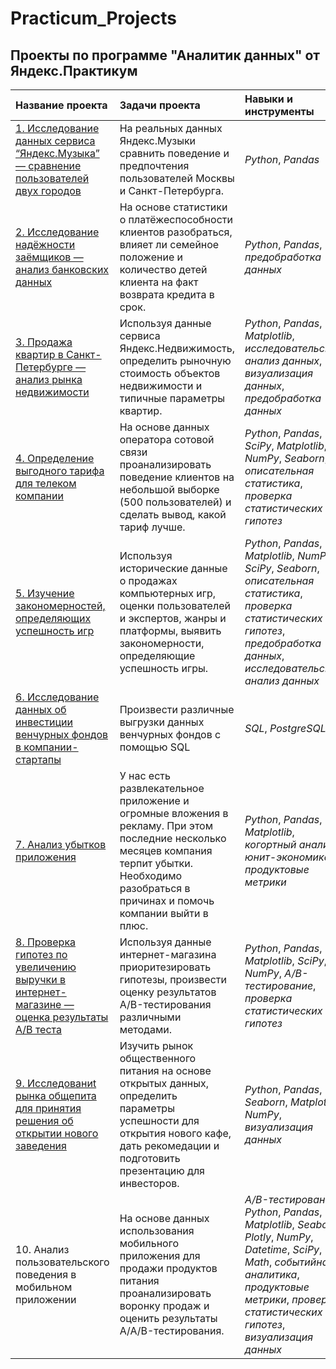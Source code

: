 # Practicum_Projects
## Проекты по программе "Аналитик данных" от Яндекс.Практикум


| Название проекта | Задачи проекта | Навыки и инструменты | 
| :---------------------- | :---------------------- | :---------------------- |
<a href="https://github.com/AnnaSledneva/Practicum_Projects/tree/main/1)%20%D0%A1%D1%80%D0%B0%D0%B2%D0%BD%D0%B5%D0%BD%D0%B8%D0%B5%20%D0%BF%D0%BE%D0%BB%D1%8C%D0%B7%D0%BE%D0%B2%D0%B0%D1%82%D0%B5%D0%BB%D0%B5%D0%B9%20%D0%AF%D0%BD%D0%B4%D0%B5%D0%BA%D1%81.%D0%9C%D1%83%D0%B7%D1%8B%D0%BA%D0%B0">1. Исследование данных сервиса “Яндекс.Музыка” — сравнение пользователей двух городов</a>| На реальных данных Яндекс.Музыки сравнить поведение и предпочтения пользователей Москвы и Санкт-Петербурга. |*Python*, *Pandas*|
<a href="https://github.com/AnnaSledneva/Practicum_Projects/tree/main/2)%20%D0%90%D0%BD%D0%B0%D0%BB%D0%B8%D0%B7%20%D0%B1%D0%B0%D0%BD%D0%BA%D0%BE%D0%B2%D1%81%D0%BA%D0%B8%D1%85%20%D0%B4%D0%B0%D0%BD%D0%BD%D1%8B%D1%85">2. Исследование надёжности заёмщиков — анализ банковских данных| На основе статистики о платёжеспособности клиентов разобраться, влияет ли семейное положение и количество детей клиента на факт возврата кредита в срок. |*Python*, *Pandas*, *предобработка данных*|
<a href="https://github.com/AnnaSledneva/Practicum_Projects/tree/main/3)%20%D0%90%D0%BD%D0%B0%D0%BB%D0%B8%D0%B7%20%D1%80%D1%8B%D0%BD%D0%BA%D0%B0%20%D0%BD%D0%B5%D0%B4%D0%B2%D0%B8%D0%B6%D0%B8%D0%BC%D0%BE%D1%81%D1%82%D0%B8">3. Продажа квартир в Санкт-Петербурге — анализ рынка недвижимости| Используя данные сервиса Яндекс.Недвижимость, определить рыночную стоимость объектов недвижимости и типичные параметры квартир. |*Python*, *Pandas*, *Matplotlib*, *исследовательский анализ данных*, *визуализация данных*, *предобработка данных*|
<a href="https://github.com/AnnaSledneva/Practicum_Projects/tree/main/4)%20%D0%9E%D0%BF%D1%80%D0%B5%D0%B4%D0%B5%D0%BB%D0%B5%D0%BD%D0%B8%D0%B5%20%D0%B2%D1%8B%D0%B3%D0%BE%D0%B4%D0%BD%D0%BE%D0%B3%D0%BE%20%D1%82%D0%B0%D1%80%D0%B8%D1%84%D0%B0">4. Определение выгодного тарифа для телеком компании| На основе данных оператора сотовой связи проанализировать поведение клиентов на небольшой выборке (500 пользователей) и сделать вывод, какой тариф лучше. |*Python*, *Pandas*, *SciPy*, *Matplotlib*, *NumPy*, *Seaborn*, *описательная статистика*, *проверка статистических гипотез*|
<a href="https://github.com/AnnaSledneva/Practicum_Projects/tree/main/5)%20%D0%A3%D1%81%D0%BF%D0%B5%D1%88%D0%BD%D0%BE%D1%81%D1%82%D1%8C%20%D0%B8%D0%B3%D1%80">5. Изучение закономерностей, определяющих успешность игр| Используя исторические данные о продажах компьютерных игр, оценки пользователей и экспертов, жанры и платформы, выявить закономерности, определяющие успешность игры.  |*Python*, *Pandas*, *Matplotlib*, *NumPy*, *SciPy*, *Seaborn*, *описательная статистика*, *проверка статистических гипотез*, *предобработка данных*, *исследовательский анализ данных*|
<a href="https://github.com/AnnaSledneva/Practicum_Projects/tree/main/6)%20%D0%92%D1%8B%D0%B3%D1%80%D1%83%D0%B7%D0%BA%D0%B0%20%D0%B4%D0%B0%D0%BD%D0%BD%D1%8B%D1%85">6. Исследование данных об инвестиции венчурных фондов в компании-стартапы| Произвести различные выгрузки данных венчурных фондов с помощью SQL |*SQL*, *PostgreSQL*|
<a href="https://github.com/AnnaSledneva/Practicum_Projects/tree/main/7)%20%D0%90%D0%BD%D0%B0%D0%BB%D0%B8%D0%B7%20%D1%83%D0%B1%D1%8B%D1%82%D0%BA%D0%BE%D0%B2%20%D0%BF%D1%80%D0%B8%D0%BB%D0%BE%D0%B6%D0%B5%D0%BD%D0%B8%D1%8F">7. Анализ убытков приложения| У нас есть развлекательное приложение и огромные вложения в рекламу. При этом последние несколько месяцев компания терпит убытки. Необходимо разобраться в причинах и помочь компании выйти в плюс. |*Python*, *Pandas*, *Matplotlib*, *когортный анализ*, *юнит-экономика*, *продуктовые метрики*|
<a href="https://github.com/AnnaSledneva/Practicum_Projects/tree/main/8)%20%D0%9F%D1%80%D0%BE%D0%B2%D0%B5%D1%80%D0%BA%D0%B0%20%D0%B3%D0%B8%D0%BF%D0%BE%D1%82%D0%B5%D0%B7%2C%20%D0%B0%D0%BD%D0%B0%D0%BB%D0%B8%D0%B7%20%D0%90%D0%92-%D1%82%D0%B5%D1%81%D1%82%D0%B0">8. Проверка гипотез по увеличению выручки в интернет-магазине — оценка результаты A/B теста| Используя данные интернет-магазина приоритезировать гипотезы, произвести оценку результатов A/B-тестирования различными методами. |*Python*, *Pandas*, *Matplotlib*, *SciPy*, *NumPy*, *A/B-тестирование*, *проверка статистических гипотез*|
<a href="https://github.com/AnnaSledneva/Practicum_Projects/tree/main/9)%20%D0%98%D0%B7%D1%83%D1%87%D0%B5%D0%BD%D0%B8%D0%B5%20%D1%80%D1%8B%D0%BD%D0%BA%D0%B0%20%D0%BE%D0%B1%D1%89%D0%B5%D0%BF%D0%B8%D1%82%D0%B0">9. Исследованиt рынка общепита для принятия решения об открытии нового заведения| Изучить рынок общественного питания на основе открытых данных, определить параметры успешности для открытия нового кафе, дать рекомедации и подготовить презентацию для инвесторов. |*Python*, *Pandas*, *Seaborn*, *Matplotlib*, *NumPy*, *визуализация данных*|
| 10. Анализ пользовательского поведения в мобильном приложении| На основе данных использования мобильного приложения для продажи продуктов питания проанализировать воронку продаж и оценить результаты A/A/B-тестирования. | *A/B-тестирование*, *Python*, *Pandas*, *Matplotlib*, *Seaborn*, *Plotly*, *NumPy*, *Datetime*, *SciPy*, *Math*, *событийная аналитика*, *продуктовые метрики*, *проверка статистических гипотез*, *визуализация данных* |
